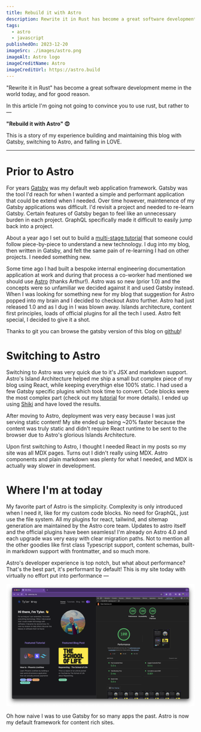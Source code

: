 ```yaml
---
title: Rebuild it with Astro
description: Rewrite it in Rust has become a great software development meme in the world today, and for good reason. In this article I'm going not going to convince you to use rust, but rather to Rebuild it with Astro
tags:
  - astro
  - javascript
publishedOn: 2023-12-20
imageSrc: ./images/astro.png
imageAlt: Astro logo
imageCreditName: Astro
imageCreditUrl: https://astro.build
---
```


"Rewrite it in Rust" has become a great software development meme in the world today, and for good reason.

In this article I'm going not going to convince you to use rust, but rather to —

<b>"Rebuild it with Astro" 😍</b>

This is a story of my experience building and maintaining this blog with Gatsby, switching to Astro, and falling in LOVE.

---

# Prior to Astro

For years [Gatsby](https://www.gatsbyjs.com/) was my default web application framework. Gatsby was the tool
I'd reach for when I wanted a simple and performant application that could be extend when I needed.
Over time however, maintenence of my Gatsby applications was difficult. I'd revisit a project and needed to
re-learn Gatsby. Certain features of Gatsby began to feel like an unnecessary burden in each project.
GraphQL specifically made it difficult to easily jump back into a project.

About a year ago I set out to build a [multi-stage tutorial](https://tylerwray.me/tutorials/phoenix-live-view-ecommerce/)
that someone could follow piece-by-piece to understand a new technology. I dug into my blog, then written in Gatsby,
and felt the same pain of re-learning I had on other projects. I needed something new.

Some time ago I had built a bespoke internal engineering documentation application at work and during that process
a co-worker had mentioned we should use [Astro](https://astro.build/) (thanks Arthur!). Astro was so new
(prior 1.0) and the concepts were so unfamiliar we decided against it and used Gatsby instead. When I was looking
for something new for my blog that suggestion for Astro popped into my brain and I decided to checkout Astro further.
Astro had just released 1.0 and as I dug in I was blown away. Islands architecture,
content first principles, loads of official plugins for all the tech I used. Astro felt special, I decided to give it a shot.

Thanks to git you can browse the gatsby version of this blog on [github](https://github.com/tylerwray/me/tree/e468907245faf571ad61bcd07c5b58f95cd8a055)!

# Switching to Astro

Switching to Astro was very quick due to it's JSX and markdown support. Astro's Island Architecture helped
me ship a small but complex piece of my blog using React, while keeping everythign else 100% static.
I had used a few Gatsby specific plugins which took time to convert. Code blocks were the most complex part
(check out my [tutorial](https://tylerwray.me/tutorials/rich-md-code-blocks/) for more details). I ended up using
[Shiki](https://shiki.matsu.io/) and have loved the results.

After moving to Astro, deployment was very easy because I was just serving static content! My site
ended up being ~20% faster because the content was truly static and didn't require React runtime to be sent
to the browser due to Astro's glorious Islands Architecture.

Upon first switching to Astro, I thought I needed React in my posts so my site was all MDX pages. Turns out
I didn't really using MDX. Astro components and plain markdown was plenty for what I needed, and MDX is
actually way slower in development.

# Where I'm at today

My favorite part of Astro is the simplicity. Complexity is only introduced when I need it, like for my custom code blocks.
No need for GraphQL, just use the file system. All my plugins for react, tailwind, and sitemap generation are maintained
by the Astro core team. Updates to astro itself and the official plugins have been seamless! I'm already on
Astro 4.0 and each upgrade was very easy with clear migration paths. Not to mention all the other goodies like 
first class Typescript support, content schemas, built-in markdown support with frontmatter, and so much more.

Astro's developer experience is top notch, but what about performance? That's the best part, it's performant by
default! This is my site today with virtually no effort put into performance —

![tylerwray.me perfect lighthouse score](./images/astro-lighthouse.png)

Oh how naive I was to use Gatsby for so many apps the past. Astro is now my default framework for content rich sites.

